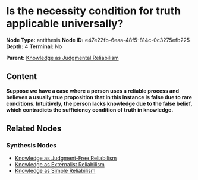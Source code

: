 # Is the necessity condition for truth applicable universally?

**Node Type:** antithesis
**Node ID:** e47e22fb-6eaa-48f5-814c-0c3275efb225
**Depth:** 4
**Terminal:** No

**Parent:** [Knowledge as Judgmental Reliabilism](knowledge-as-judgmental-reliabilism-synthesis-8c2d7b5c-dbe5-47f7-90e8-12d43ddeb551.md)

## Content

**Suppose we have a case where a person uses a reliable process and believes a usually true proposition that in this instance is false due to rare conditions. Intuitively, the person lacks knowledge due to the false belief, which contradicts the sufficiency condition of truth in knowledge.**

## Related Nodes

### Synthesis Nodes

- [Knowledge as Judgment-Free Reliabilism](knowledge-as-judgment-free-reliabilism-synthesis-de339eb7-3c5c-44ae-9934-dc6ff244b1bc.md)
- [Knowledge as Externalist Reliabilism](knowledge-as-externalist-reliabilism-synthesis-2960bddf-62d0-4df9-abc9-c0daf0d1ce34.md)
- [Knowledge as Simple Reliabilism](knowledge-as-simple-reliabilism-synthesis-80f440d2-608a-4fea-8175-c124da41af46.md)
